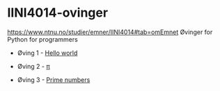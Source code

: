 # IINI4014-ovinger
https://www.ntnu.no/studier/emner/IINI4014#tab=omEmnet
Øvinger for Python for programmers

* Øving 1 - [Hello world](/oving1)

* Øving 2 - [π](/oving2)

* Øving 3 - [Prime numbers](/oving3)
